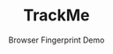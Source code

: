 ---
id: trackme
title: TrackMe
subtitle: Browser Fingerprint Demo
description: An app to demonstrate various browser fingerprinting techniques
problem: Users need to understand the importance of browser fingerprinting and how it can be used to track them online.
solution: TrackMe is an app that demonstrates various browser fingerprinting techniques in a fun and interactive way.
tech: 
  - NuxtJS
  - TypeScript
  - TailwindCSS
  - Shadcn-vue
  - Nuxt Content
link: https://trackme.dev
repo: https://github.com/LeonKohli/browser-fingerprint
image: /images/projects/trackme-preview.jpg
--- 